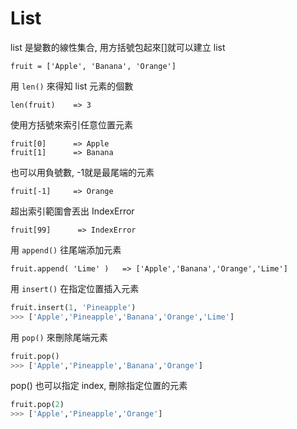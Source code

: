# List

list 是變數的線性集合, 用方括號包起來[]就可以建立 list

    fruit = ['Apple', 'Banana', 'Orange']
    
用 `len()` 來得知 list 元素的個數

    len(fruit)    => 3
    
使用方括號來索引任意位置元素

    fruit[0]      => Apple
    fruit[1]      => Banana
    
也可以用負號數, -1就是最尾端的元素

    fruit[-1]     => Orange
    
超出索引範圍會丟出 IndexError

    fruit[99]      => IndexError
    
用 `append()` 往尾端添加元素

    fruit.append( 'Lime' )   => ['Apple','Banana','Orange','Lime']
    
用 `insert()` 在指定位置插入元素

```python
fruit.insert(1, 'Pineapple')
>>> ['Apple','Pineapple','Banana','Orange','Lime']
```

用 `pop()` 來刪除尾端元素

```python
fruit.pop()
>>> ['Apple','Pineapple','Banana','Orange']
```

pop() 也可以指定 index, 刪除指定位置的元素

```python
fruit.pop(2)
>>> ['Apple','Pineapple','Orange']
```